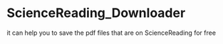 # ScienceReading_Downloader
it can help you to save the pdf files that are on ScienceReading for free 
